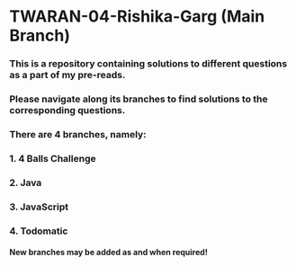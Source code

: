 # TWARAN-04-Rishika-Garg (Main Branch)
### This is a repository containing solutions to different questions as a part of my pre-reads.
### Please navigate along its branches to find solutions to the corresponding questions.
### There are 4 branches, namely:
### 1. 4 Balls Challenge
### 2. Java
### 3. JavaScript
### 4. Todomatic
####
#### New branches may be added as and when required!

